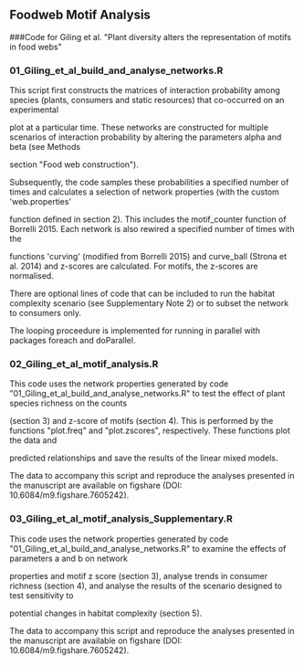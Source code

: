 ## Foodweb Motif Analysis
###Code for Giling et al. "Plant diversity alters the representation of motifs in food webs"

### 01_Giling_et_al_build_and_analyse_networks.R
This script first constructs the matrices of interaction probability among species (plants, consumers and static resources) that co-occurred on an experimental 

plot at a particular time. These networks are constructed for multiple scenarios of interaction probability by altering the parameters alpha and beta (see Methods 

section "Food web construction"). 

Subsequently, the code samples these probabilities a specified number of times and calculates a selection of network properties (with the custom 'web.properties' 

function defined in section 2). This includes the motif_counter function of Borrelli 2015. Each network is also rewired a specified number of times with the 

functions 'curving' (modified from Borrelli 2015) and curve_ball (Strona et al. 2014) and z-scores are calculated. For motifs, the z-scores are normalised.

There are optional lines of code that can be included to run the habitat complexity scenario (see Supplementary Note 2) or to subset the network to consumers only.

The looping proceedure is implemented for running in parallel with packages foreach and doParallel.


### 02_Giling_et_al_motif_analysis.R
This code uses the network properties generated by code "01_Giling_et_al_build_and_analyse_networks.R" to test the effect of plant species richness on the counts 

(section 3) and z-score of motifs (section 4). This is performed by the functions "plot.freq" and "plot.zscores", respectively. These functions plot the data and 

predicted relationships and save the results of the linear mixed models.

The data to accompany this script and reproduce the analyses presented in the manuscript are available on figshare (DOI: 10.6084/m9.figshare.7605242).


### 03_Giling_et_al_motif_analysis_Supplementary.R
This code uses the network properties generated by code "01_Giling_et_al_build_and_analyse_networks.R" to examine the effects of parameters a and b on network 

properties and motif z score (section 3), analyse trends in consumer richness (section 4), and analyse the results of the scenario designed to test sensitivity to 

potential changes in habitat complexity (section 5).

The data to accompany this script and reproduce the analyses presented in the manuscript are available on figshare (DOI: 10.6084/m9.figshare.7605242).
